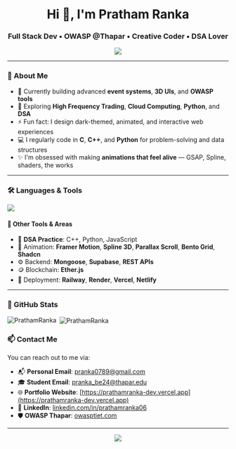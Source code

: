 <h1 align="center">Hi 👋, I'm Pratham Ranka</h1>
<h3 align="center">Full Stack Dev • OWASP @Thapar • Creative Coder • DSA Lover</h3>

<p align="center">
  <img src="https://readme-typing-svg.demolab.com/?lines=Full-stack+Dev+with+Next.js+%26+Node.js;GSAP+%2B+Framer+Motion+Artist;C+%7C+C%2B%2B+%7C+Python+%7C+DSA+Explorer;AI+%7C+Blockchain+%7C+Cloud+Learner;Open-source+%26+Research+Enthusiast&center=true&width=500&height=50" />
</p>

---

### 🧠 About Me

- 🔭 Currently building advanced **event systems**, **3D UIs**, and **OWASP tools**
- 🌱 Exploring **High Frequency Trading**, **Cloud Computing**, **Python**, and **DSA**
- ⚡ Fun fact: I design dark-themed, animated, and interactive web experiences
- 💻 I regularly code in **C**, **C++**, and **Python** for problem-solving and data structures
- ✨ I'm obsessed with making **animations that feel alive** — GSAP, Spline, shaders, the works

---

### 🛠️ Languages & Tools

<p align="left">
  <img src="https://skillicons.dev/icons?i=c,cpp,python,js,ts,react,nextjs,nodejs,express,mongodb,postgres,tailwind,threejs,figma,git,vercel,netlify,html,css" />
</p>

#### 🔧 Other Tools & Areas
- 🔄 **DSA Practice**: C++, Python, JavaScript
- 🎨 Animation: **Framer Motion**, **Spline 3D**, **Parallax Scroll**, **Bento Grid**, **Shadcn**
- ⚙️ Backend: **Mongoose**, **Supabase**, **REST APIs**
- 🪙 Blockchain: **Ether.js**
- 🚀 Deployment: **Railway**, **Render**, **Vercel**, **Netlify**

---

### 🚀 GitHub Stats

<p><img align="left" src="https://github-readme-stats.vercel.app/api/top-langs?username=PrathamRanka&show_icons=true&theme=dark&locale=en&layout=compact" alt="PrathamRanka" /></p>

<p>&nbsp;<img align="center" src="https://github-readme-stats.vercel.app/api?username=PrathamRanka&show_icons=true&theme=dark&locale=en" alt="PrathamRanka" /></p>


### 📫 Contact Me

You can reach out to me via:

- 📬 **Personal Email**: [pranka0789@gmail.com](mailto:pranka0789@gmail.com)  
- 🎓 **Student Email**: [pranka_be24@thapar.edu](mailto:pranka_be24@thapar.edu)  
- 🌐 **Portfolio Website**: [https://prathamranka-dev.vercel.app](https://prathamranka-dev.vercel.app)  
- 🔗 **LinkedIn**: [linkedin.com/in/prathamranka06](https://linkedin.com/in/prathamranka06)  
- 🛡️ **OWASP Thapar**: [owasptiet.com](https://owasptiet.com)

---

<p align="center">
  <img src="https://komarev.com/ghpvc/?username=PrathamRanka&label=Profile%20views&color=0e75b6&style=flat" />
</p>
